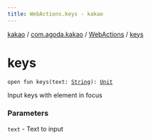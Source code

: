 ```yaml
---
title: WebActions.keys - kakao
---
```


[kakao](../../index.html) / [com.agoda.kakao](../index.html) / [WebActions](index.html) / [keys](.)

# keys

`open fun keys(text: `[`String`](https://kotlinlang.org/api/latest/jvm/stdlib/kotlin/-string/index.html)`): `[`Unit`](https://kotlinlang.org/api/latest/jvm/stdlib/kotlin/-unit/index.html)

Input keys with element in focus

### Parameters

`text` - Text to input
